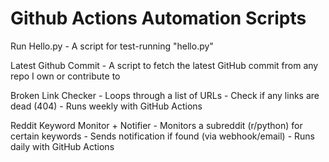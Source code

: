 # Github Actions Automation Scripts

Run Hello.py
    - A script for test-running "hello.py"

Latest Github Commit
    - A script to fetch the latest GitHub commit from any repo I own or contribute to

Broken Link Checker
    - Loops through a list of URLs
    - Check if any links are dead (404)
    - Runs weekly with GitHub Actions

Reddit Keyword Monitor + Notifier
    - Monitors a subreddit (r/python) for certain keywords
    - Sends notification if found (via webhook/email)
    - Runs daily with GitHub Actions
